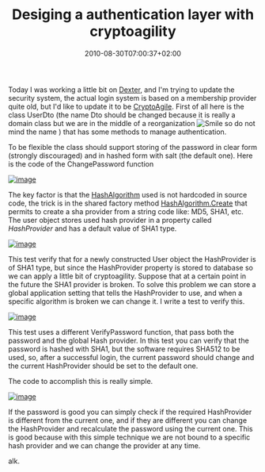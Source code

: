 ﻿---
title: "Desiging a authentication layer with cryptoagility"
description: ""
date: 2010-08-30T07:00:37+02:00
draft: false
tags: [Security]
categories: [NET framework]
---
Today I was working a little bit on [Dexter](http://dexterblogengine.codeplex.com/), and I'm trying to update the security system, the actual login system is based on a membership provider quite old, but I'd like to update it to be [CryptoAgile](http://msdn.microsoft.com/en-us/magazine/ee321570.aspx). First of all here is the class UserDto (the name Dto should be changed because it is really a domain class but we are in the middle of a reorganization ![Smile](https://www.codewrecks.com/blog/wp-content/uploads/2010/08/wlEmoticonsmile.png) so do not mind the name ) that has some methods to manage authentication.

To be flexible the class should support storing of the password in clear form (strongly discouraged) and in hashed form with salt (the default one). Here is the code of the ChangePassword function

[![image](https://www.codewrecks.com/blog/wp-content/uploads/2010/08/image_thumb4.png "image")](https://www.codewrecks.com/blog/wp-content/uploads/2010/08/image6.png)

The key factor is that the [HashAlgorithm](http://msdn.microsoft.com/query/dev10.query?appId=Dev10IDEF1&amp;l=EN-US&amp;k=k%28SYSTEM.SECURITY.CRYPTOGRAPHY.HASHALGORITHM%29;k%28TargetFrameworkMoniker-%22.NETFRAMEWORK%2cVERSION%3dV3.5%22%29;k%28DevLang-CSHARP%29&amp;rd=true) used is not hardcoded in source code, the trick is in the shared factory method [HashAlgorithm.Create](http://msdn.microsoft.com/en-us/library/wet69s13%28v=VS.90%29.aspx?appId=Dev10IDEF1&amp;l=EN-US&amp;k=k%28SYSTEM.SECURITY.CRYPTOGRAPHY.HASHALGORITHM.CREATE%29;k%28TargetFrameworkMoniker-&quot;.NETFRAMEWORK&amp;k=VERSION=V3.5&quot;%29;k%28DevLang-CSHARP%29&amp;rd=true) that permits to create a sha provider from a string code like: MD5, SHA1, etc. The user object stores used hash provider in a property called *HashProvider* and has a default value of SHA1 type.

[![image](https://www.codewrecks.com/blog/wp-content/uploads/2010/08/image_thumb5.png "image")](https://www.codewrecks.com/blog/wp-content/uploads/2010/08/image7.png)

This test verify that for a newly constructed User object the HashProvider is of SHA1 type, but since the HashProvider property is stored to database so we can apply a little bit of cryptoagility. Suppose that at a certain point in the future the SHA1 provider is broken. To solve this problem we can store a global application setting that tells the HashProvider to use, and when a specific algorithm is broken we can change it. I write a test to verify this.

[![image](https://www.codewrecks.com/blog/wp-content/uploads/2010/08/image_thumb6.png "image")](https://www.codewrecks.com/blog/wp-content/uploads/2010/08/image8.png)

This test uses a different VerifyPassword function, that pass both the password and the global Hash provider. In this test you can verify that the password is hashed with SHA1, but the software requires SHA512 to be used, so, after a successful login, the current password should change and the current HashProvider should be set to the default one.

The code to accomplish this is really simple.

[![image](https://www.codewrecks.com/blog/wp-content/uploads/2010/08/image_thumb7.png "image")](https://www.codewrecks.com/blog/wp-content/uploads/2010/08/image9.png)

If the password is good you can simply check if the required HashProvider is different from the current one, and if they are different you can change the HashProvider and recalculate the password using the current one. This is good because with this simple technique we are not bound to a specific hash provider and we can change the provider at any time.

alk.
